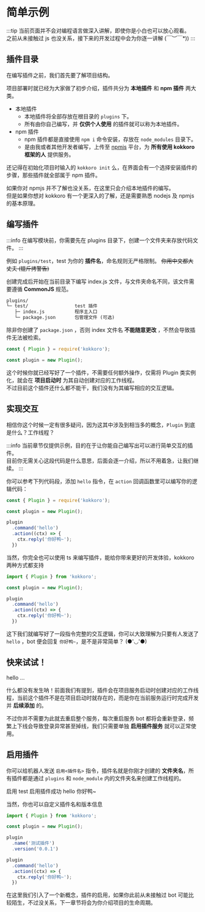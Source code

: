 # 简单示例

:::tip
当前页面并不会对编程语言做深入讲解，即使你是小白也可以放心观看。  
之前从未接触过 js 也没关系，接下来的开发过程中会为你逐一讲解 \(￣︶￣*\))
:::

## 插件目录

在编写插件之前，我们首先要了解项目结构。

项目部署时就已经为大家做了初步介绍，插件共分为 **本地插件** 和 **npm 插件** 两大类。

- 本地插件
  - 本地插件将全部存放在根目录的 `plugins` 下。
  - 所有由你自己编写，并 **仅供个人使用** 的插件就可以称为本地插件。
- npm 插件
  - npm 插件都是直接使用 `npm i` 命令安装，存放在 `node_modules` 目录下。
  - 是由我或者其他开发者编写，上传至 [npmjs](https://www.npmjs.com/) 平台，为 **所有使用 kokkoro 框架的人** 提供服务。

还记得在初始化项目时输入的 `kokkoro init` 么，在界面会有一个选择安装插件的步骤，那些插件就全部属于 npm 插件。

如果你对 npmjs 并不了解也没关系，在这里只会介绍本地插件的编写。  
但是如果你想对 kokkoro 有一个更深入的了解，还是需要熟悉 nodejs 及 npmjs 的基本原理。

## 编写插件

:::info
在编写模块前，你需要先在 plugins 目录下，创建一个文件夹来存放代码文件。
:::

例如 `plugins/test`，test 为你的 **插件名**，命名规则无严格限制。 ~~你用中文都大丈夫 (锟斤拷警告)~~

创建完成后开始在当前目录下编写 index.js 文件，与文件夹命名不同，该文件需要遵循 **CommonJS** 规范。

```tex
plugins/
└─ test/                 test 插件
   ├─ index.js           程序主入口
   └─ package.json       包管理文件 (可选)
```

除非你创建了 `package.json` ，否则 index 文件名 **不能随意更改** ，不然会导致插件无法被检索。

```javascript
const { Plugin } = require('kokkoro');

const plugin = new Plugin();
```

这个时候你就已经写好了一个插件，不需要任何额外操作，仅需将 Plugin 类实例化，就会在 **项目启动时** 为其自动创建对应的工作线程。  
不过目前这个插件还什么都不能干，我们没有为其编写相应的交互逻辑。

## 实现交互

相信你这个时候一定有很多疑问，因为这其中涉及到相当多的概念，`Plugin` 到底是什么？工作线程？

:::info
当前章节仅提供示例，目的在于让你能自己编写出可以进行简单交互的插件。  
目前你无需关心这段代码是什么意思，后面会逐一介绍，所以不用着急，让我们继续。
:::

你可以参考下列代码段，添加 `hello` 指令，在 `action` 回调函数里可以编写你的逻辑代码：

```javascript
const { Plugin } = require('kokkoro');

const plugin = new Plugin();

plugin
  .command('hello')
  .action((ctx) => {
    ctx.reply('你好鸭~');
  })
```

当然，你完全也可以使用 ts 来编写插件，能给你带来更好的开发体验，kokkoro 两种方式都支持

```typescript
import { Plugin } from 'kokkoro';

const plugin = new Plugin();

plugin
  .command('hello')
  .action((ctx) => {
    ctx.reply('你好鸭~');
  })
```

这下我们就编写好了一段指令完整的交互逻辑，你可以大致理解为只要有人发送了 `hello` ，bot 便会回复 `你好鸭~`，是不是非常简单？ (●'◡'●)

## 快来试试！

<ChatPanel>
  <ChatMessage id="2225151531">hello</ChatMessage>
  <ChatMessage id="2225151531">...</ChatMessage>
</ChatPanel>

什么都没有发生呐！前面我们有提到，插件会在项目服务启动时创建对应的工作线程，当前这个插件不是在项目启动时就存在的，而是你在当前服务运行时完成开发并 **后续添加** 的。

不过你并不需要为此就去重启整个服务，每次重启服务 bot 都将会重新登录，频繁上下线会导致登录异常甚至掉线，我们只需要单独 **启用插件服务** 就可以正常使用。

## 启用插件

你可以给机器人发送 `启用<插件名>` 指令，插件名就是你刚才创建的 **文件夹名**，所有插件都是通过 `plugins` 和 `node_module` 内的文件夹名来创建工作线程的。

<ChatPanel>
  <ChatMessage id="2225151531">启用 test</ChatMessage>
  <ChatMessage id="709289491">启用插件成功</ChatMessage>
  <ChatMessage id="2225151531">hello</ChatMessage>
  <ChatMessage id="709289491">你好鸭~</ChatMessage>
</ChatPanel>

当然，你也可以自定义插件名和版本信息

```typescript
import { Plugin } from 'kokkoro';

const plugin = new Plugin();

plugin
  .name('测试插件')
  .version('0.0.1')

plugin
  .command('hello')
  .action((ctx) => {
    ctx.reply('你好鸭~');
  })
```

在这里我们引入了一个新概念，插件的启用，如果你此前从未接触过 bot 可能比较陌生，不过没关系，下一章节将会为你介绍项目的生命周期。
